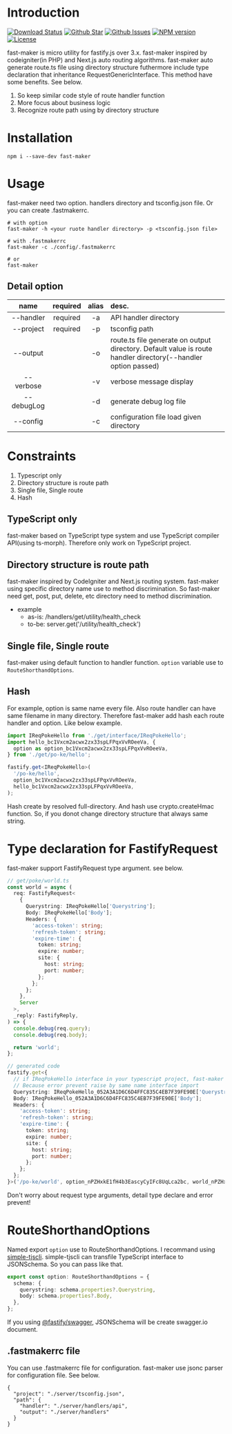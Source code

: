 # Introduction
[![Download Status](https://img.shields.io/npm/dw/fast-maker.svg)](https://npmcharts.com/compare/fast-maker?minimal=true) [![Github Star](https://img.shields.io/github/stars/imjuni/fast-maker.svg?style=popout)](https://github.com/imjuni/fast-maker) [![Github Issues](https://img.shields.io/github/issues-raw/imjuni/fast-maker.svg)](https://github.com/imjuni/fast-maker/issues) [![NPM version](https://img.shields.io/npm/v/fast-maker.svg)](https://www.npmjs.com/package/fast-maker) [![License](https://img.shields.io/npm/l/fast-maker.svg)](https://github.com/imjuni/fast-maker/blob/master/LICENSE)


fast-maker is micro utility for fastify.js over 3.x. fast-maker inspired by codeigniter(in PHP) and Next.js auto routing algorithms. fast-maker auto generate route.ts file using directory structure futhermore include type declaration that inheritance RequestGenericInterface. This method have some benefits. See below.

1. So keep similar code style of route handler function
1. More focus about business logic
1. Recognize route path using by directory structure

# Installation
```basn
npm i --save-dev fast-maker
```

# Usage
fast-maker need two option. handlers directory and tsconfig.json file. Or you can create .fastmakerrc.

```
# with option
fast-maker -h <your ruote handler directory> -p <tsconfig.json file>

# with .fastmakerrc
fast-maker -c ./config/.fastmakerrc 

# or 
fast-maker
```

## Detail option
| name | required | alias | desc. |
| :-: | :-: | :-: | :- |
| --handler | required | -a | API handler directory |
| --project | required | -p | tsconfig path |
| --output | | -o | route.ts file generate on output directory. Default value is route handler directory(--handler option passed) |
| --verbose | | -v | verbose message display |
| --debugLog | | -d | generate debug log file |
| --config | | -c | configuration file load given directory |

# Constraints
1. Typescript only
1. Directory structure is route path
1. Single file, Single route
1. Hash

## TypeScript only
fast-maker based on TypeScript type system and use TypeScript compiler API(using ts-morph). Therefore only work on TypeScript project.

## Directory structure is route path
fast-maker inspired by CodeIgniter and Next.js routing system. fast-maker using specific directory name use to method discrimination. So fast-maker need get, post, put, delete, etc directory need to method discrimination.

* example
    * as-is: <your project>/handlers/get/utility/health_check 
    * to-be: server.get('/utility/health_check')
    
## Single file, Single route
fast-maker using default function to handler function. `option` variable use to `RouteShorthandOptions`.

## Hash
For example, option is same name every file. Also route handler can have same filename in many directory. Therefore fast-maker add hash each route handler and option. Like below example.

```ts
import IReqPokeHello from './get/interface/IReqPokeHello';
import hello_bc1Vxcm2acwx2zx33spLFPqxVvROeeVa, {
  option as option_bc1Vxcm2acwx2zx33spLFPqxVvROeeVa,
} from './get/po-ke/hello';

fastify.get<IReqPokeHello>(
  '/po-ke/hello',
  option_bc1Vxcm2acwx2zx33spLFPqxVvROeeVa,
  hello_bc1Vxcm2acwx2zx33spLFPqxVvROeeVa,
);
```

Hash create by resolved full-directory. And hash use crypto.createHmac function. So, if you donot change directory structure that always same string.

# Type declaration for FastifyRequest
fast-maker support FastifyRequest type argument. see below.

```ts
// get/poke/world.ts
const world = async (
  req: FastifyRequest<
    {
      Querystring: IReqPokeHello['Querystring'];
      Body: IReqPokeHello['Body'];
      Headers: {
        'access-token': string;
        'refresh-token': string;
        'expire-time': {
          token: string;
          expire: number;
          site: {
            host: string;
            port: number;
          };
        };
      };
    },
    Server
  >,
  _reply: FastifyReply,
) => {
  console.debug(req.query);
  console.debug(req.body);

  return 'world';
};

// generated code
fastify.get<{
  // if IReqPokeHello interface in your typescript project, fast-maker append postfix hash.
  // Because error prevent raise by same name interface import
  Querystring: IReqPokeHello_052A3A1D6C6D4FFC835C4EB7F39FE90E['Querystring'];
  Body: IReqPokeHello_052A3A1D6C6D4FFC835C4EB7F39FE90E['Body'];
  Headers: {
    'access-token': string;
    'refresh-token': string;
    'expire-time': {
      token: string;
      expire: number;
      site: {
        host: string;
        port: number;
      };
    };
  };
}>('/po-ke/world', option_nPZHxkE1fH4b3EascyCyIFc8UqLca2bc, world_nPZHxkE1fH4b3EascyCyIFc8UqLca2bc);
```

Don't worry about request type arguments, detail type declare and error prevent!

# RouteShorthandOptions
Named export `option` use to RouteShorthandOptions. I recommand using [simple-tjscli](https://www.npmjs.com/package/simple-tjscli). simple-tjscli can transfile TypeScript interface to JSONSchema. So you can pass like that.

```ts
export const option: RouteShorthandOptions = {
  schema: {
    querystring: schema.properties?.Querystring,
    body: schema.properties?.Body,
  },
};
```

If you using [@fastify/swagger](https://www.npmjs.com/package/@fastify/swagger), JSONSchema will be create swagger.io document.

## .fastmakerrc file
You can use .fastmakerrc file for configuration. fast-maker use jsonc parser for configuration file. See below.

```jsonc
{
  "project": "./server/tsconfig.json",
  "path": {
    "handler": "./server/handlers/api",
    "output": "./server/handlers"
  }
}
```